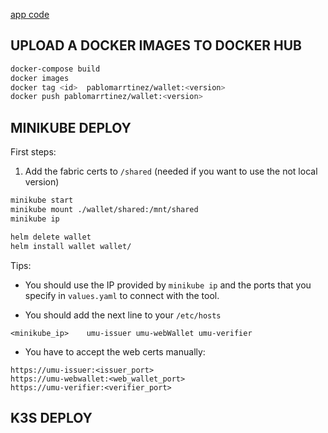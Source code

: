 
[app code](https://github.com/PabloMarrtinez/ssikit-incibe)

## UPLOAD A DOCKER IMAGES TO DOCKER HUB

```bash
docker-compose build
docker images
docker tag <id>  pablomarrtinez/wallet:<version>
docker push pablomarrtinez/wallet:<version>
```

## MINIKUBE DEPLOY

First steps:

1.  Add the fabric certs to `/shared` (needed if you want to use the not local version)

```bash
minikube start
minikube mount ./wallet/shared:/mnt/shared
minikube ip

helm delete wallet
helm install wallet wallet/
```

Tips: 

- You should use the IP provided by `minikube ip` and the ports that you specify in `values.yaml` to connect with the tool.

- You should add the next line to your `/etc/hosts`

```
<minikube_ip>	 umu-issuer umu-webWallet umu-verifier
```

- You have to accept the web certs manually:

```
https://umu-issuer:<issuer_port>
https://umu-webwallet:<web_wallet_port>
https://umu-verifier:<verifier_port>
```

## K3S DEPLOY